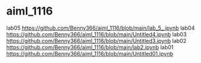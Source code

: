 # aiml_1116
lab05 https://github.com/Benny366/aiml_1116/blob/main/lab_5_.ipynb
lab04 https://github.com/Benny366/aiml_1116/blob/main/Untitled4.ipynb
lab03 https://github.com/Benny366/aiml_1116/blob/main/Untitled3.ipynb
lab02 https://github.com/Benny366/aiml_1116/blob/main/lab2.ipynb
lab01 https://github.com/Benny366/aiml_1116/blob/main/Untitled01.ipynb

